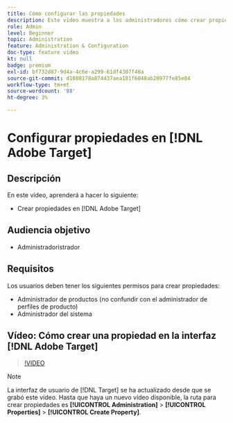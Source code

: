 ```yaml
---
title: Cómo configurar las propiedades
description: Este vídeo muestra a los administradores cómo crear propiedades en Adobe Target.
role: Admin
level: Beginner
topic: Administration
feature: Administration & Configuration
doc-type: feature video
kt: null
badge: premium
exl-id: bf732d87-9d4a-4c6e-a299-61df4307f48a
source-git-commit: d1088178a874437aea181f6048ab20977fe85e84
workflow-type: tm+mt
source-wordcount: '88'
ht-degree: 3%

---
```


# Configurar propiedades en [!DNL Adobe Target]

## Descripción

En este vídeo, aprenderá a hacer lo siguiente:

* Crear propiedades en [!DNL Adobe Target]

## Audiencia objetivo

* Administradoristrador

## Requisitos

Los usuarios deben tener los siguientes permisos para crear propiedades:

* Administrador de productos (no confundir con el administrador de perfiles de producto)
* Administrador del sistema

## Vídeo: Cómo crear una propiedad en la interfaz [!DNL Adobe Target]

>[!VIDEO](https://video.tv.adobe.com/v/18990/?quality=12)

>[!NOTE]
>
>La interfaz de usuario de [!DNL Target] se ha actualizado desde que se grabó este vídeo. Hasta que haya un nuevo vídeo disponible, la ruta para crear propiedades es **[!UICONTROL Administration]** > **[!UICONTROL Properties]** > **[!UICONTROL Create Property]**.